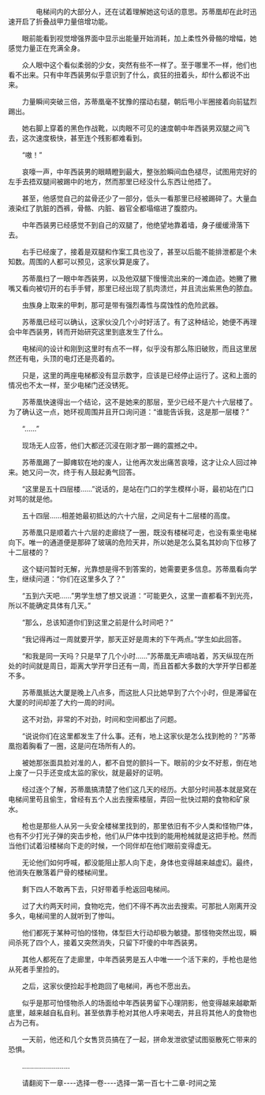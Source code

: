 <div class="read-content j_readContent" id="">
                <p>　　　　电梯间内的大部分人，还在试着理解她这句话的意思。苏蒂凰却在此时迅速开启了折叠战甲力量倍增功能。<p>　　眼前能看到视觉增强界面中显示出能量开始消耗，加上柔性外骨骼的增幅，她感觉力量正在充满全身。<p>　　众人眼中这个看似柔弱的少女，突然有些不一样了。至于哪里不一样，他们也看不出来。只有中年西装男似乎意识到了什么，疯狂的扭着头，却什么都说不出来。<p>　　力量瞬间突破三倍，苏蒂凰毫不犹豫的摆动右腿，朝后甩小半圈接着向前猛烈踢出。<p>　　她右脚上穿着的黑色作战靴，以肉眼不可见的速度朝中年西装男双腿之间飞去，这次速度极快，甚至连个残影都难看到。<p>　　“嗷！”<p>　　哀嚎一声，中年西装男的眼睛瞪到最大，整张脸瞬间血色褪尽，试图用完好的左手去捂双腿间被踢中的地方，然而那里已经没什么东西让他捂了。<p>　　甚至，他感觉自己的盆骨还少了一部分，低头一看那里已经被踢碎了。大量血液染红了肮脏的西裤，骨骼、内脏、器官全都塌缩进了腹腔内。<p>　　中年西装男已经感觉不到自己的双腿了，他绝望地靠着墙，身子缓缓滑落下去。<p>　　右手已经废了，接着是双腿和作案工具也没了，甚至以后能不能排泄都是个未知数。周围的人都可以预见，这家伙算是废了。<p>　　苏蒂凰扫了一眼中年西装男，以及他双腿下慢慢流出来的一滩血迹。她撇了撇嘴又看向被切开的右手手臂，那里已经出现了肌肉溃烂，并且流出紫黑色的脓血。<p>　　虫族身上取来的甲刺，那可是带有强烈毒性与腐蚀性的危险武器。<p>　　苏蒂凰已经可以确认，这家伙没几个小时好活了。有了这种结论，她便不再理会中年西装男，转而开始研究这里到底发生了什么。<p>　　电梯间的设计和刚到这里时有点不一样，似乎没有那么陈旧破败，而且这里居然还有电，头顶的电灯还是亮着的。<p>　　只是，这里的两座电梯都没有显示数字，应该是已经停止运行了。这和上面的情况也不太一样，至少电梯门还没锈死。<p>　　苏蒂凰快速得出一个结论，这不是她来的那层，至少已经不是六十六层楼了。为了确认这一点，她环视周围并且开口询问道：“谁能告诉我，这是那一层楼？”<p>　　“……”<p>　　现场无人应答，他们大都还沉浸在刚才那一踢的震撼之中。<p>　　苏蒂凰踢了一脚瘫软在地的废人，让他再次发出痛苦哀嚎，这才让众人回过神来。她又问一次，终于有人鼓起勇气回答。<p>　　“这里是五十四层楼……”说话的，是站在门口的学生模样小哥，最初站在门口对骂的就是他。<p>　　五十四层……相差她最初抵达的六十六层，之间足有十二层楼的高度。<p>　　苏蒂凰只是顺着六十六层的走廊绕了一圈，既没有楼梯可走，也没有乘坐电梯向下。唯一的通道便是那碎了玻璃的危险天井，所以她是怎么莫名其妙向下位移了十二层楼的？<p>　　这个疑问暂时无解，光靠想是得不到答案的，她需要更多信息。苏蒂凰看向学生，继续问道：“你们在这里多久了？”<p>　　“五到六天吧……”男学生想了想又说道：“可能更久，这里一直都看不到光亮，所以不能确定具体有几天。”<p>　　“那么，总该知道你们到这里之前是什么时间吧？”<p>　　“我记得再过一周就要开学，那天正好是周末的下午两点。”学生如此回答。<p>　　“和我是同一天吗？只是早了几个小时……”苏蒂凰无声嘀咕着，苏天纵现在所处的时间就是周日，距离大学开学日还有一周，而且首都大多数的大学开学日都差不多。<p>　　苏蒂凰抵达大厦是晚上八点多，而这批人只比她早到了六个小时，但是滞留在大厦的时间却差了大约一周的时间。<p>　　这不对劲，非常的不对劲，时间和空间都出了问题。<p>　　“说说你们在这里都发生了什么事。还有，地上这家伙是怎么找到枪的？”苏蒂凰抱着胸看了一圈，这是问在场所有人的。<p>　　被她那张面具脸对准的人，都不自觉的颤抖一下。眼前的少女不好惹，倒在地上废了一只手还变成太监的家伙，就是最好的证明。<p>　　经过逐个了解，苏蒂凰搞清楚了他们这几天的经历。大部分时间基本就是窝在电梯间里苟且偷生，曾经有五个人出去搜索楼层，弄回一批快过期的食物和矿泉水。<p>　　枪也是那些人从另一头安全楼梯里找到的，那里依旧有不少人类和怪物尸体，也有不少打光子弹的突击步枪，他们从尸体中找到的能用枪械就是这把手枪。然而当他们试着沿楼梯向下走的时候，一个同伴却在他们眼前变得虚无。<p>　　无论他们如何呼喊，都没能阻止那人向下走，身体也变得越来越虚幻。最终，他消失在散落着尸骨的楼梯间里。<p>　　剩下四人不敢再下去，只好带着手枪返回电梯间。<p>　　过了大约两天时间，食物吃完，他们不得不再次出去搜索。可那批人刚离开没多久，电梯间里的人就听到了惨叫。<p>　　他们都死于某种可怕的怪物，体型巨大行动却极为敏捷。那怪物突然出现，瞬间杀死了四个人，接着又突然消失，只留下吓傻的中年西装男。<p>　　其他人都死在了走廊里，中年西装男是五人中唯一一个活下来的，手枪也是他从死者手里捡的。<p>　　之后，这家伙便捡起手枪跑回了电梯间，再也不愿出去。<p>　　似乎是那可怕怪物杀人的场面给中年西装男留下心理阴影，他变得越来越歇斯底里，越来越自私自利。甚至依靠手枪对其他人呼来喝去，并且将其他人的食物也占为己有。<p>　　一天前，他还和几个女售货员搞在了一起，拼命发泄欲望试图驱散死亡带来的恐惧。<p>　　……………………<p>　　请翻阅下一章----选择一卷----选择一第一百七十二章-时间之笼<p>　　<p> 
            </div>